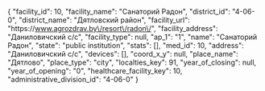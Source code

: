{
    "facility_id": 10,
    "facility_name": "Санаторий Радон",
    "district_id": "4-06-0",
    "district_name": "Дятловский район",
    "facility_url": "https:\/\/www.agrozdrav.by\/resort\/radon\/",
    "facility_address": "Даниловичский с\/с",
    "facility_type": null,
    "ap_1": "1",
    "name": "Санаторий Радон",
    "state": "public institution",
    "stats": [],
    "med_id": 10,
    "address": "Даниловичский с\/с",
    "devices": [],
    "coord_x_y": null,
    "place_name": "Дятлово",
    "place_type": "city",
    "localties_key": 91,
    "year_of_closing": null,
    "year_of_opening": "0",
    "healthcare_facility_key": 10,
    "administrative_division_id": "4-06-0"
}